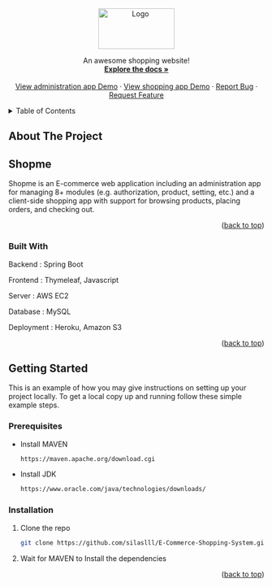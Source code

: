 <div id="top"></div>
<!--
*** Thanks for checking out the Best-README-Template. If you have a suggestion
*** that would make this better, please fork the repo and create a pull request
*** or simply open an issue with the tag "enhancement".
*** Don't forget to give the project a star!
*** Thanks again! Now go create something AMAZING! :D
-->

<div align="center">
  <a href="https://github.com/silaslll/E-Commerce-Shopping-System">
    <img src="ShopmeWebParent/site-logo/MyShop.png" alt="Logo" width="150" height="80">
  </a>


  <p align="center">
    An awesome shopping website!
    <br />
    <a href="https://github.com/silaslll/E-Commerce-Shopping-System"><strong>Explore the docs »</strong></a>
    <br />
    <br />
    <a href="https://xinran-admin.herokuapp.com/">View administration app Demo</a>
    ·
    <a href="https://xinran-store.herokuapp.com/">View shopping app Demo</a>
    ·
    <a href="https://github.com/silaslll/E-Commerce-Shopping-System/issues">Report Bug</a>
    ·
    <a href="https://github.com/silaslll/E-Commerce-Shopping-System/issues">Request Feature</a>
  </p>
</div>

<!-- TABLE OF CONTENTS -->
<details>
  <summary>Table of Contents</summary>
  <ol>
    <li>
      <a href="#about-the-project">About The Project</a>
      <ul>
        <li><a href="#built-with">Built With</a></li>
      </ul>
    </li>
    <li>
      <a href="#getting-started">Getting Started</a>
      <ul>
        <li><a href="#prerequisites">Prerequisites</a></li>
        <li><a href="#installation">Installation</a></li>
      </ul>
    </li>
  </ol>
</details>


<!-- ABOUT THE PROJECT -->
## About The Project

## Shopme

Shopme is an E-commerce web application including an administration app for managing 8+ modules (e.g. authorization, product, setting, etc.) and a client-side shopping app with support for browsing products, placing orders, and checking out.


<p align="right">(<a href="#top">back to top</a>)</p>



### Built With

Backend : Spring Boot

Frontend : Thymeleaf, Javascript

Server : AWS EC2

Database : MySQL

Deployment : Heroku, Amazon S3

<p align="right">(<a href="#top">back to top</a>)</p>



<!-- GETTING STARTED -->
## Getting Started

This is an example of how you may give instructions on setting up your project locally.
To get a local copy up and running follow these simple example steps.

### Prerequisites

* Install MAVEN
  ```sh
  https://maven.apache.org/download.cgi
  ```

* Install JDK 
  ```sh
  https://www.oracle.com/java/technologies/downloads/
  ```


### Installation

1. Clone the repo
   ```sh
   git clone https://github.com/silaslll/E-Commerce-Shopping-System.git
   ```
2. Wait for MAVEN to Install the dependencies

<p align="right">(<a href="#top">back to top</a>)</p>

